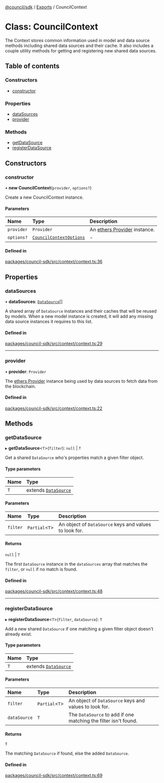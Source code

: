 [@council/sdk](../README.md) / [Exports](../modules.md) / CouncilContext

# Class: CouncilContext

The Context stores common information used in model and data source methods
including shared data sources and their cache. It also includes a couple
utility methods for getting and registering new shared data sources.

## Table of contents

### Constructors

- [constructor](CouncilContext.md#constructor)

### Properties

- [dataSources](CouncilContext.md#datasources)
- [provider](CouncilContext.md#provider)

### Methods

- [getDataSource](CouncilContext.md#getdatasource)
- [registerDataSource](CouncilContext.md#registerdatasource)

## Constructors

### constructor

• **new CouncilContext**(`provider`, `options?`)

Create a new CouncilContext instance.

#### Parameters

| Name | Type | Description |
| :------ | :------ | :------ |
| `provider` | `Provider` | An [ethers Provider](https://docs.ethers.org/v5/api/providers/) instance. |
| `options?` | [`CouncilContextOptions`](../interfaces/CouncilContextOptions.md) | - |

#### Defined in

[packages/council-sdk/src/context/context.ts:36](https://github.com/delvtech/council-monorepo/blob/c29492c/packages/council-sdk/src/context/context.ts#L36)

## Properties

### dataSources

• **dataSources**: [`DataSource`](../interfaces/DataSource.md)[]

A shared array of `DataSource` instances and their caches that will be
reused by models. When a new model instance is created, it will add any
missing data source instances it requires to this list.

#### Defined in

[packages/council-sdk/src/context/context.ts:29](https://github.com/delvtech/council-monorepo/blob/c29492c/packages/council-sdk/src/context/context.ts#L29)

___

### provider

• **provider**: `Provider`

The [ethers Provider](https://docs.ethers.org/v5/api/providers/) instance
being used by data sources to fetch data from the blockchain.

#### Defined in

[packages/council-sdk/src/context/context.ts:22](https://github.com/delvtech/council-monorepo/blob/c29492c/packages/council-sdk/src/context/context.ts#L22)

## Methods

### getDataSource

▸ **getDataSource**<`T`\>(`filter`): ``null`` \| `T`

Get a shared `DataSource` who's properties match a given filter object.

#### Type parameters

| Name | Type |
| :------ | :------ |
| `T` | extends [`DataSource`](../interfaces/DataSource.md) |

#### Parameters

| Name | Type | Description |
| :------ | :------ | :------ |
| `filter` | `Partial`<`T`\> | An object of `DataSource` keys and values to look for. |

#### Returns

``null`` \| `T`

The first `DataSource` instance in the `dataSources` array that
matches the `filter`, or `null` if no match is found.

#### Defined in

[packages/council-sdk/src/context/context.ts:48](https://github.com/delvtech/council-monorepo/blob/c29492c/packages/council-sdk/src/context/context.ts#L48)

___

### registerDataSource

▸ **registerDataSource**<`T`\>(`filter`, `dataSource`): `T`

Add a new shared `DataSource` if one matching a given filter object
doesn't already exist.

#### Type parameters

| Name | Type |
| :------ | :------ |
| `T` | extends [`DataSource`](../interfaces/DataSource.md) |

#### Parameters

| Name | Type | Description |
| :------ | :------ | :------ |
| `filter` | `Partial`<`T`\> | An object of `DataSource` keys and values to look for. |
| `dataSource` | `T` | The `DataSource` to add if one matching the filter isn't found. |

#### Returns

`T`

The matching `DataSource` if found, else the added `DataSource`.

#### Defined in

[packages/council-sdk/src/context/context.ts:69](https://github.com/delvtech/council-monorepo/blob/c29492c/packages/council-sdk/src/context/context.ts#L69)
